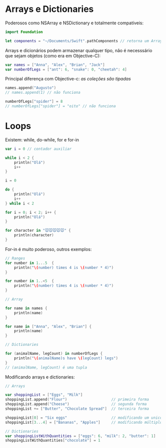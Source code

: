 # Arrays e Dictionaries

Poderosos como NSArray e NSDictionary e totalmente compatíveis: 

```swift
import Foundation

let components = "~/Documents/Swift".pathComponents // retorna um Array de swift não um NSArray
```

Arrays e dicionários podem armazenar qualquer tipo, não é necesssário que sejam objetos (como era em Objective-C):

```swift
var names = ["Anna", "Alex", "Brian", "Jack"]
var numberOfLegs = ["ant": 6, "snake": 0, "cheetah": 4]
```

Principal diferença com Objective-c: *as coleções são tipadas*

```swift
names.append("Augusto")
// names.append(1) // não funciona

numberOfLegs["spider"] = 8
// numberOfLegs["spider"] = "oito" // não funciona
```

# Loops

Existem: while, do-while, for e for-in

```swift
var i = 0 // contador auxiliar

while i < 2 {
    println("Olá")
    i++
}

i = 0

do {
    println("Olá")
    i++
} while i < 2

for i = 0; i < 2; i++ {
    println("Olá")
}

for character in "🐭🐭🐭🐭🐭" {
    println(character)
}
```

For-in é muito poderoso, outros exemplos:

```swift
// Ranges
for number in 1...5  {
    println("\(number) times 4 is \(number * 4)")
}

for number in 1..<5  {
    println("\(number) times 4 is \(number * 4)")
}

// Array

for name in names {
    println(name)
}

for name in ["Anna", "Alex", "Brian"] {
    println(name)
}

// Dictionaries

for (animalName, legCount) in numberOfLegs {
    println("\(animalName)s have \(legCount) legs")
}
// (animalName, legCount) é uma tupla
```

Modificando arrays e dictionaries:

```swift
// Arrays

var shoppingList = ["Eggs", "Milk"]
shoppingList.append("Flour")                    // primeira forma
shoppingList.append("Cheese")                   // segunda forma
shoppingList += ["Butter", "Chocolate Spread"]  // terceira forma

shoppingList[0] = "Six eggs"                    // modificando um unico elemento
shoppingList[3...4] = ["Bananas", "Apples"]     // modificando múltiplos elementos

// Dictionaries
var shoppingListWithQuantities = ["eggs": 6, "milk": 2, "butter": 1]
shoppingListWithQuantities["chocolate"] = 1
```